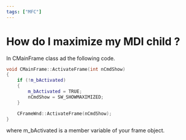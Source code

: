 ```yaml
---
tags: ["MFC"]
---
```


# How do I maximize my MDI child ?
In CMainFrame class ad the following code.

```cpp
void CMainFrame::ActivateFrame(int nCmdShow)
{
    if (!m_bActivated)
    {
        m_bActivated = TRUE;
        nCmdShow = SW_SHOWMAXIMIZED;
    }

    CFrameWnd::ActivateFrame(nCmdShow);
}
```

where m_bActivated is a member variable of your frame object.
